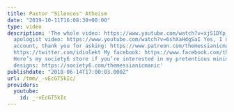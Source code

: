 ```yaml
---
title: Pastor "Silences" Atheism
date: "2019-10-11T16:08:30+08:00"
type: video
description: 'The whole video: https://www.youtube.com/watch?v=xjS1DYp_9G4 An Argentinian
  apologist video: https://www.youtube.com/watch?v=6shXaHdgSaI Yes, I do have a Patreon
  account, thank you for asking: https://www.patreon.com/themessianicmanic My Twitter:
  https://twitter.com/idiolekt My facebook: https://www.facebook.com/themessianicmanic/
  Here’s my society6 store if you’re interested in my pretentious minimalist poster
  designs: https://society6.com/themessianicmanic'
publishdate: "2018-06-14T17:00:03.000Z"
url: /tmm/_-vEcGT5kIc/
providers:
  youtube:
    id: _-vEcGT5kIc
---
```

